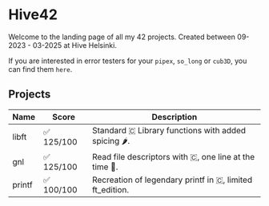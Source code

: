 # Hive42

Welcome to the landing page of all my 42 projects. Created between 09-2023 - 03-2025 at Hive Helsinki.

If you are interested in error testers for your `pipex`, `so_long` or `cub3D`, you can find them `here`.

## Projects

| Name   | Score                  | Description               |
|--------|------------------------|---------------------------|
| libft  | ✅ 125/100             | Standard 🇨 Library functions with added spicing 🌶️.     |
| gnl    | ✅ 125/100             | Read file descriptors with 🇨, one line at the time 📖.  |
| printf | ✅ 100/100             | Recreation of legendary printf in 🇨, limited ft_edition.   |